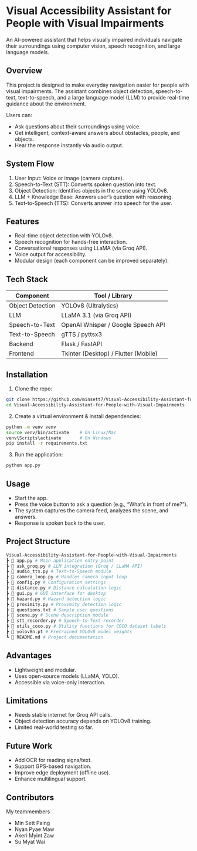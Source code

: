 # Visual Accessibility Assistant for People with Visual Impairments

An AI-powered assistant that helps visually impaired individuals navigate their surroundings using computer vision, speech recognition, and large language models.

## Overview

This project is designed to make everyday navigation easier for people with visual impairments.
The assistant combines object detection, speech-to-text, text-to-speech, and a large language model (LLM) to provide real-time guidance about the environment.

Users can:

- Ask questions about their surroundings using voice.
- Get intelligent, context-aware answers about obstacles, people, and objects.
- Hear the response instantly via audio output.   

## System Flow

1. User Input: Voice or image (camera capture).
2. Speech-to-Text (STT): Converts spoken question into text.
3. Object Detection: Identifies objects in the scene using YOLOv8.
4. LLM + Knowledge Base: Answers user’s question with reasoning.
5. Text-to-Speech (TTS): Converts answer into speech for the user.

## Features

- Real-time object detection with YOLOv8.
- Speech recognition for hands-free interaction.
- Conversational responses using LLaMA (via Groq API).
- Voice output for accessibility.
- Modular design (each component can be improved separately).

## Tech Stack  

| Component         | Tool / Library                          |  
|------------------|------------------------------------------|  
| Object Detection | YOLOv8 (Ultralytics)                     |  
| LLM              | LLaMA 3.1 (via Groq API)                 |  
| Speech-to-Text   | OpenAI Whisper / Google Speech API        |  
| Text-to-Speech   | gTTS / pyttsx3                           |  
| Backend          | Flask / FastAPI                          |  
| Frontend         | Tkinter (Desktop) / Flutter (Mobile)     |  

## Installation

1. Clone the repo:

```bash
git clone https://github.com/minsett7/Visual-Accessibility-Assistant-for-People-with-Visual-Impairments.git
cd Visual-Accessibility-Assistant-for-People-with-Visual-Impairments
```

2. Create a virtual environment & install dependencies:

```bash
python -m venv venv
source venv/bin/activate    # On Linux/Mac
venv\Scripts\activate       # On Windows
pip install -r requirements.txt
```

3. Run the application:

```bash
python app.py
```

## Usage

- Start the app.
- Press the voice button to ask a question (e.g., “What’s in front of me?”).
- The system captures the camera feed, analyzes the scene, and answers.
- Response is spoken back to the user.


## Project Structure

```bash
Visual-Accessibility-Assistant-for-People-with-Visual-Impairments
┣ 📜 app.py # Main application entry point
┣ 📜 ask_groq.py # LLM integration (Groq / LLaMA API)
┣ 📜 audio_tts.py # Text-to-Speech module
┣ 📜 camera_loop.py # Handles camera input loop
┣ 📜 config.py # Configuration settings
┣ 📜 distance.py # Distance calculation logic
┣ 📜 gui.py # GUI interface for desktop
┣ 📜 hazard.py # Hazard detection logic
┣ 📜 proximity.py # Proximity detection logic
┣ 📜 questions.txt # Sample user questions
┣ 📜 scene.py # Scene description module
┣ 📜 stt_recorder.py # Speech-to-Text recorder
┣ 📜 utils_coco.py # Utility functions for COCO dataset labels
┣ 📜 yolov8n.pt # Pretrained YOLOv8 model weights
┗ 📜 README.md # Project documentation
```

## Advantages

- Lightweight and modular.
- Uses open-source models (LLaMA, YOLO).
- Accessible via voice-only interaction.

## Limitations

- Needs stable internet for Groq API calls.
- Object detection accuracy depends on YOLOv8 training.
- Limited real-world testing so far.

## Future Work

- Add OCR for reading signs/text.
- Support GPS-based navigation.
- Improve edge deployment (offline use).
- Enhance multilingual support.

## Contributors

My teammembers
- Min Sett Paing
- Nyan Pyae Maw
- Akeri Myint Zaw
- Su Myat Wai